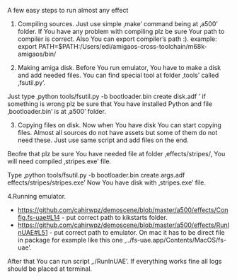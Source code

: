 A few easy steps to run almost any effect

1. Compiling sources.
Just use simple ‚make’ command being at ‚a500’ folder.
If You have any problem with compiling plz be sure Your path to compiler is correct.
Also You can export compiler’s path :). 
example: export PATH=$PATH:/Users/edi/amigaos-cross-toolchain/m68k-amigaos/bin/

2. Making amiga disk.
Before You run emulator, You have to make a disk and add needed files.
You can find special tool at folder ‚tools’ called ‚fsutil.py’.

Just type ‚python tools/fsutil.py -b bootloader.bin create disk.adf ’
if something is wrong plz be sure that You have installed Python and file ‚bootloader.bin’ is at ‚a500’ folder.

3. Copying files on disk.
Now when You have disk You can start copying files. Almost all sources do not have assets but some of them do not need these. Just use same script and add files on the end.

Beofre that plz be sure You have needed file at folder ‚effects/stripes/‚
You will need compiled ‚stripes.exe’ file.

Type ‚python tools/fsutil.py -b bootloader.bin create args.adf effects/stripes/stripes.exe’
Now You have disk with ‚stripes.exe’ file.

4.Running emulator.
- https://github.com/cahirwpz/demoscene/blob/master/a500/effects/Config.fs-uae#L14 - put correct path to kikstarts folder.
- https://github.com/cahirwpz/demoscene/blob/master/a500/effects/RunInUAE#L51 - put correct path to emulator. On mac it has to be direct file in package for example like this one ‚../fs-uae.app/Contents/MacOS/fs-uae’.

After that You can run script ‚./RunInUAE’.
If everything works fine all logs should be placed at terminal.
